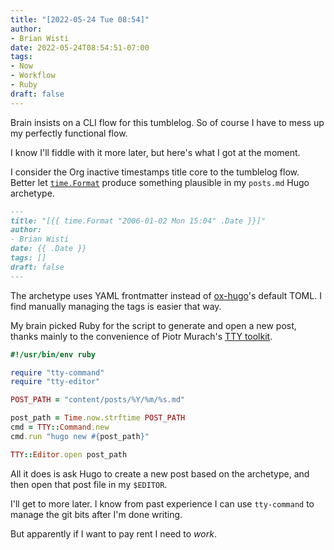 ```yaml
---
title: "[2022-05-24 Tue 08:54]"
author:
- Brian Wisti
date: 2022-05-24T08:54:51-07:00
tags:
- Now
- Workflow
- Ruby
draft: false
---
```


Brain insists on a CLI flow for this tumblelog. So of course I have to mess up my perfectly functional flow.

<!--more-->

I know I'll fiddle with it more later, but here's what I got at the moment.

I consider the Org inactive timestamps title core to the tumblelog flow. Better let
[`time.Format`][time-format] produce something plausible in my `posts.md` Hugo archetype.

```md
---
title: "[{{ time.Format "2006-01-02 Mon 15:04" .Date }}]"
author:
- Brian Wisti
date: {{ .Date }}
tags: []
draft: false
---
```

The archetype uses YAML frontmatter instead of [ox-hugo][ox-hugo]'s default
TOML. I find manually managing the tags is easier that way.

My brain picked Ruby for the script to generate and open a new post, thanks
mainly to the convenience of Piotr Murach's [TTY toolkit][tty-toolkit].

```ruby
#!/usr/bin/env ruby

require "tty-command"
require "tty-editor"

POST_PATH = "content/posts/%Y/%m/%s.md"

post_path = Time.now.strftime POST_PATH
cmd = TTY::Command.new
cmd.run "hugo new #{post_path}"

TTY::Editor.open post_path
```

All it does is ask Hugo to create a new post based on the archetype, and then
open that post file in my `$EDITOR`.

I'll get to more later. I know from past experience I can use `tty-command` to
manage the git bits after I'm done writing.

But apparently if I want to pay rent I need to *work*.

[ox-hugo]: https://ox-hugo.scripter.co
[time-format]: https://gohugo.io/functions/dateformat/
[tty-toolkit]: https://ttytoolkit.org
